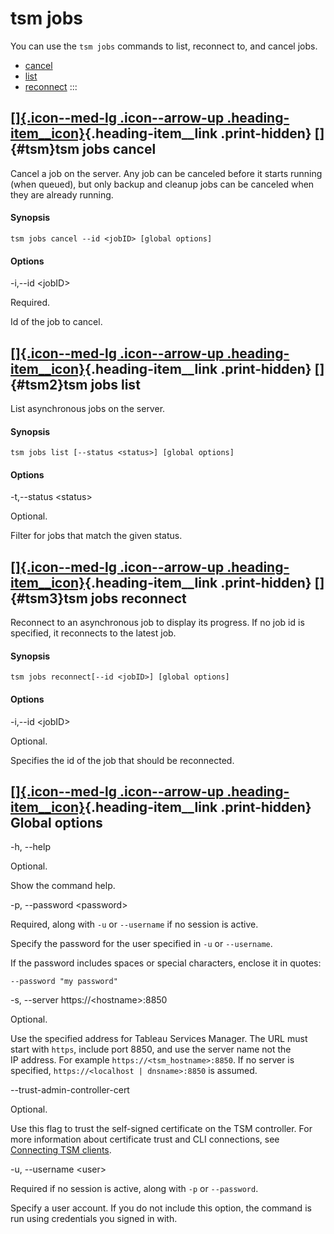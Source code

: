 

tsm jobs
========
You can use the `tsm jobs` commands to list, reconnect to, and cancel
jobs.


-   [cancel](https://help.tableau.com/current/server/en-us/cli_jobs_tsm.htm#tsm)
-   [list](https://help.tableau.com/current/server/en-us/cli_jobs_tsm.htm#tsm2)
-   [reconnect](https://help.tableau.com/current/server/en-us/cli_jobs_tsm.htm#tsm3)
:::

<div>

[[]{.icon--med-lg .icon--arrow-up .heading-item__icon}](https://help.tableau.com/current/server/en-us/cli_jobs_tsm.htm#){.heading-item__link .print-hidden} []{#tsm}tsm jobs cancel
-----------------------------------------------------------------------------------------------------------------------------------------------------------------------------------

</div>

Cancel a job on the server. Any job can be canceled before it starts
running (when queued), but only backup and cleanup jobs can be canceled
when they are already running.

<div>

#### Synopsis

</div>

`tsm jobs cancel --id <jobID> [global options]`

<div>

#### Options

</div>

-i,\--id \<jobID\>

Required.

Id of the job to cancel.

<div>

[[]{.icon--med-lg .icon--arrow-up .heading-item__icon}](https://help.tableau.com/current/server/en-us/cli_jobs_tsm.htm#){.heading-item__link .print-hidden} []{#tsm2}tsm jobs list
----------------------------------------------------------------------------------------------------------------------------------------------------------------------------------

</div>

List asynchronous jobs on the server.

<div>

#### Synopsis

</div>

`tsm jobs list [--status <status>] [global options]`

<div>

#### Options

</div>

-t,\--status \<status\>

Optional.

Filter for jobs that match the given status.

<div>

[[]{.icon--med-lg .icon--arrow-up .heading-item__icon}](https://help.tableau.com/current/server/en-us/cli_jobs_tsm.htm#){.heading-item__link .print-hidden} []{#tsm3}tsm jobs reconnect
---------------------------------------------------------------------------------------------------------------------------------------------------------------------------------------

</div>

Reconnect to an asynchronous job to display its progress. If no job id
is specified, it reconnects to the latest job.

<div>

#### Synopsis

</div>

`tsm jobs reconnect[--id <jobID>] [global options]`

<div>

#### Options

</div>

-i,\--id \<jobID\>

Optional.

Specifies the id of the job that should be reconnected.

<div>

[[]{.icon--med-lg .icon--arrow-up .heading-item__icon}](https://help.tableau.com/current/server/en-us/cli_jobs_tsm.htm#){.heading-item__link .print-hidden} Global options
--------------------------------------------------------------------------------------------------------------------------------------------------------------------------

</div>

-h, \--help

Optional.

Show the command help.

-p, \--password \<password\>

Required, along with `-u` or `--username` if no session is active.

Specify the password for the user specified in `-u` or `--username`.

If the password includes spaces or special characters, enclose it in
quotes:

`--password "my password"`

-s, \--server https://\<hostname\>:8850

Optional.

Use the specified address for Tableau Services Manager. The URL must
start with `https`, include port 8850, and use the server name not the
IP address. For example `https://<tsm_hostname>:8850`. If no server is
specified, `https://<localhost | dnsname>:8850` is assumed.

\--trust-admin-controller-cert

Optional.

Use this flag to trust the self-signed certificate on the
TSM controller. For more information about certificate trust and
CLI connections, see [Connecting
TSM clients](https://help.tableau.com/current/server/en-us/tsm_overview.htm#Connecti).

-u, \--username \<user\>

Required if no session is active, along with `-p` or `--password`.

Specify a user account. If you do not include this option, the command
is run using credentials you signed in with.
